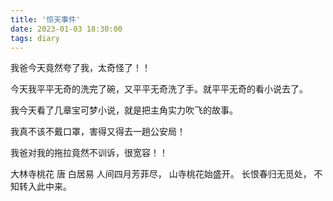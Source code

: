 ```yaml
---
title: '惊天事件'
date: 2023-01-03 18:30:00
tags: diary
---
```

我爸今天竟然夸了我，太奇怪了！！

今天我平平无奇的洗完了碗，又平平无奇洗了手。就平平无奇的看小说去了。

我今天看了几章宝可梦小说，就是把主角实力吹飞的故事。

我真不该不戴口罩，害得又得去一趟公安局！

我爸对我的拖拉竟然不训诉，很宽容！！

大林寺桃花 唐 白居易
人间四月芳菲尽，
山寺桃花始盛开。
长恨春归无觅处，
不知转入此中来。
